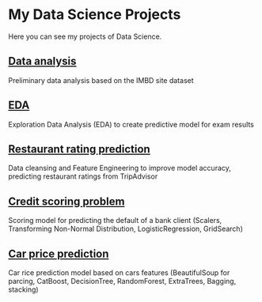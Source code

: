 # My Data Science Projects
Here you can see my projects of Data Science.

[Data analysis](https://github.com/DariaMishina/skillfactory_rds/tree/master/module_1)
---
Preliminary data analysis based on the IMBD site dataset


[EDA](https://github.com/DariaMishina/skillfactory_rds/tree/master/module_2)
---
Exploration Data Analysis (EDA) to create predictive model for exam results



[Restaurant rating prediction](https://github.com/DariaMishina/skillfactory_rds/tree/master/module_3)
---
Data cleansing and Feature Engineering to improve model accuracy, predicting restaurant ratings from TripAdvisor



[Credit scoring problem](https://github.com/DariaMishina/skillfactory_rds/tree/master/module_4)
---
Scoring model for predicting the default of a bank client (Scalers, Transforming Non-Normal Distribution, LogisticRegression, GridSearch)



[Car price prediction](https://github.com/DariaMishina/skillfactory_rds/tree/master/module_5)
---
Car rice prediction model based on cars features (BeautifulSoup for parcing, CatBoost, DecisionTree, RandomForest, ExtraTrees, Bagging, stacking)



